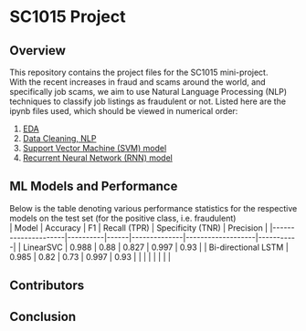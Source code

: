 # SC1015 Project


## Overview
This repository contains the project files for the SC1015 mini-project.<br>
With the recent increases in fraud and scams around the world, and specifically job scams, we aim to use Natural Language Processing (NLP) techniques to classify job listings as fraudulent or not.
Listed here are the ipynb files used, which should be viewed in numerical order:<br>
1. [EDA](https://github.com/edward62740/sc1015-project/blob/master/EDA.ipynb)
2. [Data Cleaning, NLP](https://github.com/edward62740/sc1015-project/blob/master/Data%20Cleaning%2C%20Lemmatization%20and%20Feature%20Extraction.ipynb)
3. [Support Vector Machine (SVM) model](https://github.com/edward62740/sc1015-project/blob/master/Support%20Vector%20Machine.ipynb)
4. [Recurrent Neural Network (RNN) model](https://github.com/edward62740/sc1015-project/blob/master/Recurrent%20Neural%20Network.ipynb)

## ML Models and Performance
Below is the table denoting various performance statistics for the respective models on the test set (for the positive class, i.e. fraudulent)<br>
| Model               | Accuracy | F1   | Recall (TPR) | Specificity (TNR) | Precision |
|---------------------|----------|------|--------------|-------------------|-----------|
| LinearSVC           | 0.988    | 0.88 | 0.827        | 0.997             | 0.93      |
| Bi-directional LSTM | 0.985    | 0.82 | 0.73         | 0.997             | 0.93      |
|                     |          |      |              |                   |           |
## Contributors



## Conclusion

